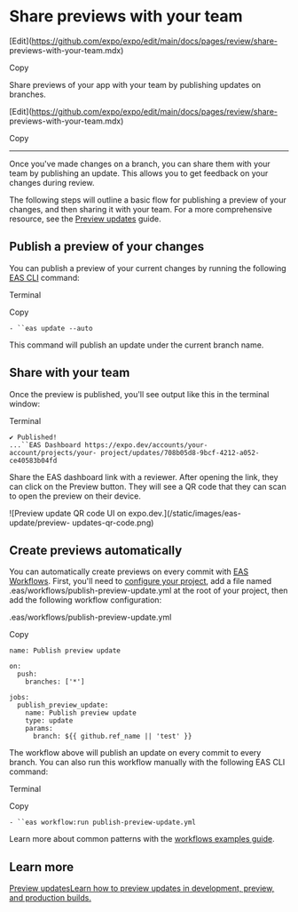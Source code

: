 # Share previews with your team

[Edit](https://github.com/expo/expo/edit/main/docs/pages/review/share-
previews-with-your-team.mdx)

Copy

Share previews of your app with your team by publishing updates on branches.

[Edit](https://github.com/expo/expo/edit/main/docs/pages/review/share-
previews-with-your-team.mdx)

Copy

* * *

Once you've made changes on a branch, you can share them with your team by
publishing an update. This allows you to get feedback on your changes during
review.

The following steps will outline a basic flow for publishing a preview of your
changes, and then sharing it with your team. For a more comprehensive
resource, see the [Preview updates](/eas-update/preview) guide.

## Publish a preview of your changes

You can publish a preview of your current changes by running the following
[EAS CLI](/develop/tools#eas-cli) command:

Terminal

Copy

`- ``eas update --auto`

This command will publish an update under the current branch name.

## Share with your team

Once the preview is published, you'll see output like this in the terminal
window:

Terminal

`✔ Published!`  
`...``EAS Dashboard https://expo.dev/accounts/your-account/projects/your-
project/updates/708b05d8-9bcf-4212-a052-ce40583b04fd`

Share the EAS dashboard link with a reviewer. After opening the link, they can
click on the Preview button. They will see a QR code that they can scan to
open the preview on their device.

![Preview update QR code UI on expo.dev.](/static/images/eas-update/preview-
updates-qr-code.png)

## Create previews automatically

You can automatically create previews on every commit with [EAS
Workflows](/eas/workflows/get-started). First, you'll need to [configure your
project](/eas/workflows/get-started#configure-your-project), add a file named
.eas/workflows/publish-preview-update.yml at the root of your project, then
add the following workflow configuration:

.eas/workflows/publish-preview-update.yml

Copy

    
    
    name: Publish preview update
    
    on:
      push:
        branches: ['*']
    
    jobs:
      publish_preview_update:
        name: Publish preview update
        type: update
        params:
          branch: ${{ github.ref_name || 'test' }}
    

The workflow above will publish an update on every commit to every branch. You
can also run this workflow manually with the following EAS CLI command:

Terminal

Copy

`- ``eas workflow:run publish-preview-update.yml`

Learn more about common patterns with the [workflows examples
guide](/eas/workflows/examples).

## Learn more

[Preview updatesLearn how to preview updates in development, preview, and
production builds.](/eas-update/preview)

